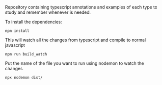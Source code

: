 Repository containing typescript annotations and examples of each type to study and remember whenever is needed.

To install the dependencies:
```
npm install
```

This will watch all the changes from typescript and compile to normal javascript
```
npm run build_watch
```

Put the name of the file you want to run using nodemon to watch the changes
```
npx nodemon dist/
```
